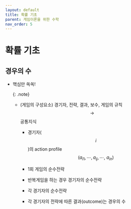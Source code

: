 ```yaml
---
layout: default
title: 확률 기초
parent: 게임이론을 위한 수학
nav_order: 5
---
```



# 확률 기초

## 경우의 수

- 핵심만 쏙쏙!

    {: .note}
	- (게임의 구성요소) 경기자, 전략, 결과, 보수, 게임의 규칙 $$\rightarrow$$ 공통지식
	
		- 경기자($$i$$)의 action profile $$(a_{i1},\cdots,a_{ij},\cdots,~a_{in})$$
		
		- 1회 게임의 순수전략
		
		- 반복게임을 하는 경우 경기자의 순수전략
		
		- 각 경기자의 순수전략
		
		- 각 경기자의 전략에 따른 결과(outcome)는 경우의 수
		
		
		